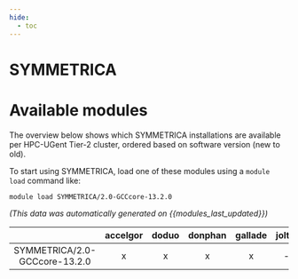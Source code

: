 ```yaml
---
hide:
  - toc
---
```


SYMMETRICA
==========

# Available modules


The overview below shows which SYMMETRICA installations are available per HPC-UGent Tier-2 cluster, ordered based on software version (new to old).

To start using SYMMETRICA, load one of these modules using a `module load` command like:

```shell
module load SYMMETRICA/2.0-GCCcore-13.2.0
```

*(This data was automatically generated on {{modules_last_updated}})*  

| |accelgor|doduo|donphan|gallade|joltik|shinx|skitty|
| :---: | :---: | :---: | :---: | :---: | :---: | :---: | :---: |
|SYMMETRICA/2.0-GCCcore-13.2.0|x|x|x|x|-|x|x|
